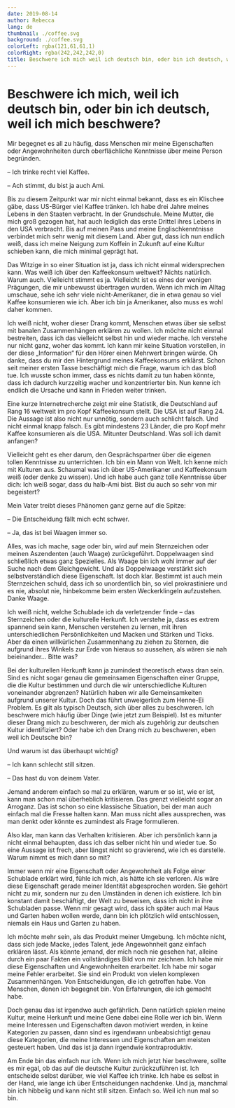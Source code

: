 ```yaml
---
date: 2019-08-14
author: Rebecca
lang: de
thumbnail: ./coffee.svg
background: ./coffee.svg
colorLeft: rgba(121,61,61,1)
colorRight: rgba(242,242,242,0)
title: Beschwere ich mich weil ich deutsch bin, oder bin ich deutsch, weil ich mich beschwere?
---
```


# Beschwere ich mich, weil ich deutsch bin, oder bin ich deutsch, weil ich mich beschwere?

Mir begegnet es all zu häufig, dass Menschen mir meine Eigenschaften oder Angewohnheiten durch oberflächliche Kenntnisse über meine Person begründen. 

– Ich trinke recht viel Kaffee.

– Ach stimmt, du bist ja auch Ami. 

Bis zu diesem Zeitpunkt war mir nicht einmal bekannt, dass es ein Klischee gäbe, dass US-Bürger viel Kaffee tränken. Ich habe drei Jahre meines Lebens in den Staaten verbracht. In der Grundschule. Meine Mutter, die mich groß gezogen hat, hat auch lediglich das erste Drittel ihres Lebens in den USA verbracht. Bis auf meinen Pass und meine Englischkenntnisse verbindet mich sehr wenig mit diesem Land. Aber gut, dass ich nun endlich weiß, dass ich meine Neigung zum Koffein in Zukunft auf eine Kultur schieben kann, die mich minimal geprägt hat. 

Das Witzige in so einer Situation ist ja, dass ich nicht einmal widersprechen kann. Was weiß ich über den Kaffeekonsum weltweit? Nichts natürlich. Warum auch. Vielleicht stimmt es ja. Vielleicht ist es eines der wenigen Prägungen, die mir unbewusst übertragen wurden. Wenn ich mich im Alltag umschaue, sehe ich sehr viele nicht-Amerikaner, die in etwa genau so viel Kaffee konsumieren wie ich. Aber ich bin ja Amerikaner, also muss es wohl daher kommen. 

Ich weiß nicht, woher dieser Drang kommt, Menschen etwas über sie selbst mit banalen Zusammenhängen erklären zu wollen. Ich möchte nicht einmal bestreiten, dass ich das vielleicht selbst hin und wieder mache. Ich verstehe nur nicht ganz, woher das kommt. Ich kann mir keine Situation vorstellen, in der diese „Information“ für den Hörer einen Mehrwert bringen würde. Oh danke, dass du mir den Hintergrund meines Kaffeekonsums erklärst. Schon seit meiner ersten Tasse beschäftigt mich die Frage, warum ich das bloß tue. Ich wusste schon immer, dass es nichts damit zu tun haben könnte, dass ich dadurch kurzzeitig wacher und konzentrierter bin. Nun kenne ich endlich die Ursache und kann in Frieden weiter trinken. 

Eine kurze Internetrecherche zeigt mir eine Statistik, die Deutschland auf Rang 16 weltweit im pro Kopf Kaffeekonsum stellt. Die USA ist auf Rang 24. Die Aussage ist also nicht nur unnötig, sondern auch schlicht falsch. Und nicht einmal knapp falsch. Es gibt mindestens 23 Länder, die pro Kopf mehr Kaffee konsumieren als die USA. Mitunter Deutschland. Was soll ich damit anfangen?

Vielleicht geht es eher darum, den Gesprächspartner über die eigenen tollen Kenntnisse zu unterrichten. Ich bin ein Mann von Welt. Ich kenne mich mit Kulturen aus. Schaumal was ich über US-Amerikaner und Kaffeekonsum weiß (oder denke zu wissen). Und ich habe auch ganz tolle Kenntnisse über dich: Ich weiß sogar, dass du halb-Ami bist. Bist du auch so sehr von mir begeistert?

Mein Vater treibt dieses Phänomen ganz gerne auf die Spitze: 

– Die Entscheidung fällt mich echt schwer. 

– Ja, das ist bei Waagen immer so. 


Alles, was ich mache, sage oder bin, wird auf mein Sternzeichen oder meinen Aszendenten (auch Waage) zurückgeführt. Doppelwaagen sind schließlich etwas ganz Spezielles. Als Waage bin ich wohl immer auf der Suche nach dem Gleichgewicht. Und als Doppelwaage verstärkt sich selbstverständlich diese Eigenschaft. Ist doch klar. Bestimmt ist auch mein Sternzeichen schuld, dass ich so unordentlich bin, so viel prokrastiniere und es nie, absolut nie, hinbekomme beim ersten Weckerklingeln aufzustehen. Danke Waage. 

Ich weiß nicht, welche Schublade ich da verletzender finde – das Sternzeichen oder die kulturelle Herkunft. Ich verstehe ja, dass es extrem spannend sein kann, Menschen verstehen zu lernen, mit ihren unterschiedlichen Persönlichkeiten und Macken und Stärken und Ticks. Aber da einen willkürlichen Zusammenhang zu ziehen zu Sternen, die aufgrund ihres Winkels zur Erde von hieraus so aussehen, als wären sie nah beieinander... Bitte was? 

Bei der kulturellen Herkunft kann ja zumindest theoretisch etwas dran sein. Sind es nicht sogar genau die gemeinsamen Eigenschaften einer Gruppe, die die Kultur bestimmen und durch die wir unterschiedliche Kulturen voneinander abgrenzen? Natürlich haben wir alle Gemeinsamkeiten aufgrund unserer Kultur. Doch das führt unweigerlich zum Henne-Ei Problem. Es gilt als typisch Deutsch, sich über alles zu beschweren. Ich beschwere mich häufig über Dinge (wie jetzt zum Beispiel). Ist es mitunter dieser Drang mich zu beschweren, der mich als zugehörig zur deutschen Kultur identifiziert? Oder habe ich den Drang mich zu beschweren, eben weil ich Deutsche bin? 

Und warum ist das überhaupt wichtig?

– Ich kann schlecht still sitzen. 

– Das hast du von deinem Vater. 

Jemand anderem einfach so mal zu erklären, warum er so ist, wie er ist, kann man schon mal überheblich kritisieren. Das grenzt vielleicht sogar an Arroganz. Das ist schon so eine klassische Situation, bei der man auch einfach mal die Fresse halten kann. Man muss nicht alles aussprechen, was man denkt oder könnte es zumindest als Frage formulieren. 

Also klar, man kann das Verhalten kritisieren. Aber ich persönlich kann ja nicht einmal behaupten, dass ich das selber nicht hin und wieder tue. So eine Aussage ist frech, aber längst nicht so gravierend, wie ich es darstelle. Warum nimmt es mich dann so mit?

Immer wenn mir eine Eigenschaft oder Angewohnheit als Folge einer Schublade erklärt wird, fühle ich mich, als hätte ich sie verloren. Als wäre diese Eigenschaft gerade meiner Identität abgesprochen worden. Sie gehört nicht zu mir, sondern nur zu den Umständen in denen ich existiere. Ich bin konstant damit beschäftigt, der Welt zu beweisen, dass ich nicht in ihre Schubladen passe. Wenn mir gesagt wird, dass ich später auch mal Haus und Garten haben wollen werde, dann bin ich plötzlich wild entschlossen, niemals ein Haus und Garten zu haben.

Ich möchte mehr sein, als das Produkt meiner Umgebung. Ich möchte nicht, dass sich jede Macke, jedes Talent, jede Angewohnheit ganz einfach erklären lässt. Als könnte jemand, der mich noch nie gesehen hat, alleine durch ein paar Fakten ein vollständiges Bild von mir zeichnen. Ich habe mir diese Eigenschaften und Angewohnheiten erarbeitet. Ich habe mir sogar meine Fehler erarbeitet. Sie sind ein Produkt von vielen komplexen Zusammenhängen. Von Entscheidungen, die ich getroffen habe. Von Menschen, denen ich begegnet bin. Von Erfahrungen, die ich gemacht habe. 

Doch genau das ist irgendwo auch gefährlich. Denn natürlich spielen meine Kultur, meine Herkunft und meine Gene dabei eine Rolle wer ich bin. Wenn meine Interessen und Eigenschaften davon motiviert werden, in keine Kategorien zu passen, dann sind es irgendwann unbeabsichtigt genau diese Kategorien, die meine Interessen und Eigenschaften am meisten gesteuert haben. Und das ist ja dann irgendwie kontraproduktiv.

Am Ende bin das einfach nur ich. Wenn ich mich jetzt hier beschwere, sollte es mir egal, ob das auf die deutsche Kultur zurückzuführen ist. Ich entscheide selbst darüber, wie viel Kaffee ich trinke. Ich habe es selbst in der Hand, wie lange ich über Entscheidungen nachdenke. Und ja, manchmal bin ich hibbelig und kann nicht still sitzen. Einfach so. Weil ich nun mal so bin. 
 
